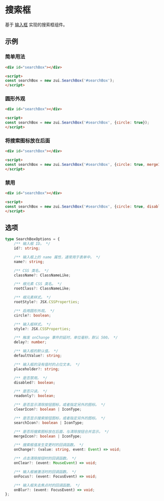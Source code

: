 # 搜索框

基于 [输入框](/lib/forms/input-control/) 实现的搜索框组件。

## 示例

### 简单用法

<Example>
  <div data-zui="SearchBox"></div>
</Example>

```html
<div id="searchBox"></div>

<script>
const searchBox = new zui.SearchBox('#searchBox');
</script>
```

### 圆形外观

<Example>
  <div data-zui="SearchBox" data-circle="true"></div>
</Example>

```html
<div id="searchBox"></div>

<script>
const searchBox = new zui.SearchBox('#searchBox', {circle: true});
</script>
```

### 将搜索图标放在后面

<Example>
  <div data-zui="SearchBox" data-circle="true" data-merge-icon="true"></div>
</Example>

```html
<div id="searchBox"></div>

<script>
const searchBox = new zui.SearchBox('#searchBox', {circle: true, mergeICon: true});
</script>
```

### 禁用

<Example>
  <div data-zui="SearchBox" data-circle="true" data-disabled="true"></div>
</Example>

```html
<div id="searchBox"></div>

<script>
const searchBox = new zui.SearchBox('#searchBox', {circle: true, disabled: true});
</script>
```

## 选项

```ts
type SearchBoxOptions = {
    /** 输入框 ID。 */
    id?: string;

    /** 输入框上的 name 属性，通常用于表单中。 */
    name?: string;

    /** CSS 类名。 */
    className?: ClassNameLike;

    /** 根元素 CSS 类名。 */
    rootClass?: ClassNameLike;

    /** 根元素样式。 */
    rootStyle?: JSX.CSSProperties;

    /** 启用圆形外观。 */
    circle?: boolean;

    /** 输入框样式。 */
    style?: JSX.CSSProperties;

    /** 触发 onChange 事件的延时，单位毫秒，默认 500。 */
    delay?: number;

    /** 输入框的默认值。 */
    defaultValue?: string;

    /** 输入框的没有值时的占位文本。 */
    placeholder?: string;

    /** 是否禁用。 */
    disabled?: boolean;

    /** 是否只读。 */
    readonly?: boolean;

    /** 是否显示清除按钮图标，或者指定另外的图标。 */
    clearIcon?: boolean | IconType;

    /** 是否显示搜索按钮图标，或者指定另外的图标。 */
    searchIcon?: boolean | IconType;

    /** 是否将搜索图标放在后面，与清除按钮合并显示。 */
    mergeIcon?: boolean | IconType;

    /** 搜索框值发生变更时的回调函数。 */
    onChange?: (value: string, event: Event) => void;

    /** 点击清除按钮时的回调函数。 */
    onClear?: (event: MouseEvent) => void;

    /** 输入框被激活时的回调函数。 */
    onFocus?: (event: FocusEvent) => void;

    /** 输入框失去焦点时的回调函数。 */
    onBlur?: (event: FocusEvent) => void;
};
```
